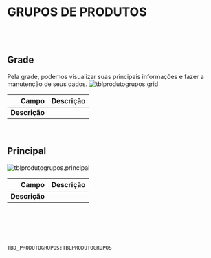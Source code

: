 # GRUPOS DE PRODUTOS
<br>
<br>

## Grade
Pela grade, podemos visualizar suas principais informações e fazer a manutenção de seus dados.
![tblprodutogrupos.grid](https://raw.githubusercontent.com/netforcews/docs-erp/master/geral/imagens/tblprodutogrupos.grid.png)

Campo | Descrição
--:|---
**Descrição** | 
<br>

## Principal
![tblprodutogrupos.principal](https://raw.githubusercontent.com/netforcews/docs-erp/master/geral/imagens/tblprodutogrupos.principal.png)

Campo | Descrição
--:|---
**Descrição** | 
<br>
<br>
<br>
<br>

```TBD_PRODUTOGRUPOS:TBLPRODUTOGRUPOS```
